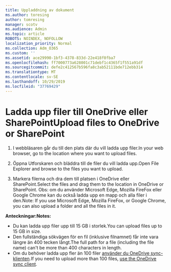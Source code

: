 ```yaml
---
title: Uppladdning av dokument
ms.author: toresing
author: tomresing
manager: scotv
ms.audience: Admin
ms.topic: article
ROBOTS: NOINDEX, NOFOLLOW
localization_priority: Normal
ms.collection: Adm_O365
ms.custom: ''
ms.assetid: ace29990-1bf3-4378-833d-22e418f0fba7
ms.openlocfilehash: ff7000773a628001c71debf1c4365f1f551a91df
ms.sourcegitcommit: defe2c412567b596fa8c3ab52111bde712ebb314
ms.translationtype: MT
ms.contentlocale: sv-SE
ms.lasthandoff: 10/29/2019
ms.locfileid: "37769429"
---
```

# <a name="upload-files-to-onedrive-or-sharepoint"></a><span data-ttu-id="10903-102">Ladda upp filer till OneDrive eller SharePoint</span><span class="sxs-lookup"><span data-stu-id="10903-102">Upload files to OneDrive or SharePoint</span></span>

1. <span data-ttu-id="10903-103">I webbläsaren går du till den plats där du vill ladda upp filer.</span><span class="sxs-lookup"><span data-stu-id="10903-103">In your web browser, go to the location where you want to upload files.</span></span>
    
2. <span data-ttu-id="10903-104">Öppna Utforskaren och bläddra till de filer du vill ladda upp.</span><span class="sxs-lookup"><span data-stu-id="10903-104">Open File Explorer and browse to the files you want to upload.</span></span>
    
3. <span data-ttu-id="10903-105">Markera filerna och dra dem till platsen i OneDrive eller SharePoint.</span><span class="sxs-lookup"><span data-stu-id="10903-105">Select the files and drag them to the location in OneDrive or SharePoint.</span></span> <span data-ttu-id="10903-106">Obs: om du använder Microsoft Edge, Mozilla FireFox eller Google Chrome kan du också ladda upp en mapp och alla filer i den.</span><span class="sxs-lookup"><span data-stu-id="10903-106">Note: If you use Microsoft Edge, Mozilla FireFox, or Google Chrome, you can also upload a folder and all the files in it.</span></span>
    
<span data-ttu-id="10903-107">**Anteckningar:**</span><span class="sxs-lookup"><span data-stu-id="10903-107">**Notes:**</span></span>

- <span data-ttu-id="10903-108">Du kan ladda upp filer upp till 15 GB i storlek.</span><span class="sxs-lookup"><span data-stu-id="10903-108">You can upload files up to 15 GB in size.</span></span> 
- <span data-ttu-id="10903-109">Den fullständiga sökvägen för en fil (inklusive filnamnet) får inte vara längre än 400 tecken långt.</span><span class="sxs-lookup"><span data-stu-id="10903-109">The full path for a file (including the file name) can't be more than 400 characters in length.</span></span> 
- <span data-ttu-id="10903-110">Om du behöver ladda upp fler än 100 filer [använder du OneDrive sync-klienten](https://go.microsoft.com/fwlink/?linkid=866427).</span><span class="sxs-lookup"><span data-stu-id="10903-110">If you need to upload more than 100 files, [use the OneDrive sync client](https://go.microsoft.com/fwlink/?linkid=866427).</span></span> 
  

